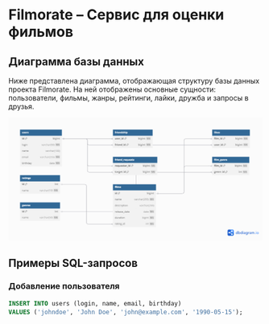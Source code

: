 # Filmorate – Сервис для оценки фильмов

##  Диаграмма базы данных

Ниже представлена диаграмма, отображающая структуру базы данных проекта Filmorate. На ней отображены основные сущности: пользователи, фильмы, жанры, рейтинги, лайки, дружба и запросы в друзья.

![Диаграмма базы данных](images/Untitled.png)


##  Примеры SQL-запросов

###  Добавление пользователя
```sql
INSERT INTO users (login, name, email, birthday)
VALUES ('johndoe', 'John Doe', 'john@example.com', '1990-05-15');
